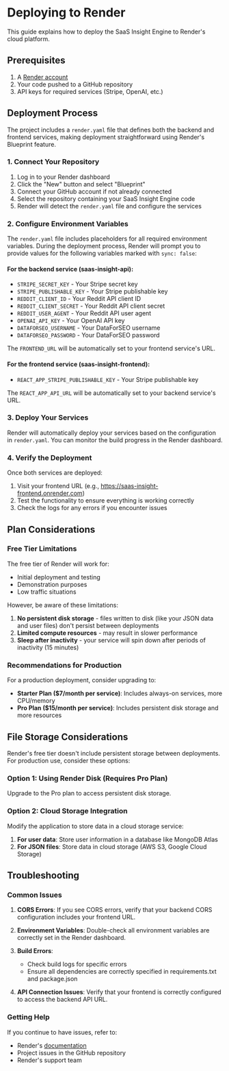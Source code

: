 # Deploying to Render

This guide explains how to deploy the SaaS Insight Engine to Render's cloud platform.

## Prerequisites

1. A [Render account](https://render.com)
2. Your code pushed to a GitHub repository
3. API keys for required services (Stripe, OpenAI, etc.)

## Deployment Process

The project includes a `render.yaml` file that defines both the backend and frontend services, making deployment straightforward using Render's Blueprint feature.

### 1. Connect Your Repository

1. Log in to your Render dashboard
2. Click the "New" button and select "Blueprint"
3. Connect your GitHub account if not already connected
4. Select the repository containing your SaaS Insight Engine code
5. Render will detect the `render.yaml` file and configure the services

### 2. Configure Environment Variables

The `render.yaml` file includes placeholders for all required environment variables. During the deployment process, Render will prompt you to provide values for the following variables marked with `sync: false`:

#### For the backend service (saas-insight-api):

- `STRIPE_SECRET_KEY` - Your Stripe secret key
- `STRIPE_PUBLISHABLE_KEY` - Your Stripe publishable key
- `REDDIT_CLIENT_ID` - Your Reddit API client ID
- `REDDIT_CLIENT_SECRET` - Your Reddit API client secret
- `REDDIT_USER_AGENT` - Your Reddit API user agent
- `OPENAI_API_KEY` - Your OpenAI API key
- `DATAFORSEO_USERNAME` - Your DataForSEO username
- `DATAFORSEO_PASSWORD` - Your DataForSEO password

The `FRONTEND_URL` will be automatically set to your frontend service's URL.

#### For the frontend service (saas-insight-frontend):

- `REACT_APP_STRIPE_PUBLISHABLE_KEY` - Your Stripe publishable key

The `REACT_APP_API_URL` will be automatically set to your backend service's URL.

### 3. Deploy Your Services

Render will automatically deploy your services based on the configuration in `render.yaml`. You can monitor the build progress in the Render dashboard.

### 4. Verify the Deployment

Once both services are deployed:

1. Visit your frontend URL (e.g., https://saas-insight-frontend.onrender.com)
2. Test the functionality to ensure everything is working correctly
3. Check the logs for any errors if you encounter issues

## Plan Considerations

### Free Tier Limitations

The free tier of Render will work for:
- Initial deployment and testing
- Demonstration purposes
- Low traffic situations

However, be aware of these limitations:
1. **No persistent disk storage** - files written to disk (like your JSON data and user files) don't persist between deployments
2. **Limited compute resources** - may result in slower performance
3. **Sleep after inactivity** - your service will spin down after periods of inactivity (15 minutes)

### Recommendations for Production

For a production deployment, consider upgrading to:
- **Starter Plan ($7/month per service)**: Includes always-on services, more CPU/memory
- **Pro Plan ($15/month per service)**: Includes persistent disk storage and more resources

## File Storage Considerations

Render's free tier doesn't include persistent storage between deployments. For production use, consider these options:

### Option 1: Using Render Disk (Requires Pro Plan)

Upgrade to the Pro plan to access persistent disk storage.

### Option 2: Cloud Storage Integration

Modify the application to store data in a cloud storage service:

1. **For user data**: Store user information in a database like MongoDB Atlas
2. **For JSON files**: Store data in cloud storage (AWS S3, Google Cloud Storage)

## Troubleshooting

### Common Issues

1. **CORS Errors**: If you see CORS errors, verify that your backend CORS configuration includes your frontend URL.

2. **Environment Variables**: Double-check all environment variables are correctly set in the Render dashboard.

3. **Build Errors**: 
   - Check build logs for specific errors
   - Ensure all dependencies are correctly specified in requirements.txt and package.json

4. **API Connection Issues**: Verify that your frontend is correctly configured to access the backend API URL.

### Getting Help

If you continue to have issues, refer to:

- Render's [documentation](https://render.com/docs)
- Project issues in the GitHub repository
- Render's support team 